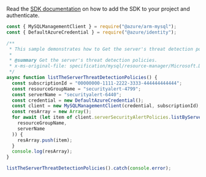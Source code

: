 Read the [SDK documentation](https://github.com/Azure/azure-sdk-for-js/blob/%40azure%2Farm-mysql_5.0.1/sdk/mysql/arm-mysql/README.md) on how to add the SDK to your project and authenticate.

```javascript
const { MySQLManagementClient } = require("@azure/arm-mysql");
const { DefaultAzureCredential } = require("@azure/identity");

/**
 * This sample demonstrates how to Get the server's threat detection policies.
 *
 * @summary Get the server's threat detection policies.
 * x-ms-original-file: specification/mysql/resource-manager/Microsoft.DBforMySQL/stable/2017-12-01/examples/ServerSecurityAlertsListByServer.json
 */
async function listTheServerThreatDetectionPolicies() {
  const subscriptionId = "00000000-1111-2222-3333-444444444444";
  const resourceGroupName = "securityalert-4799";
  const serverName = "securityalert-6440";
  const credential = new DefaultAzureCredential();
  const client = new MySQLManagementClient(credential, subscriptionId);
  const resArray = new Array();
  for await (let item of client.serverSecurityAlertPolicies.listByServer(
    resourceGroupName,
    serverName
  )) {
    resArray.push(item);
  }
  console.log(resArray);
}

listTheServerThreatDetectionPolicies().catch(console.error);
```

